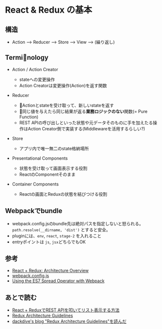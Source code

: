 # React & Redux の基本

## 構造

* Action --> Reducer --> Store --> View --> (繰り返し)

## Terminology

* Action / Action Creator
  * stateへの変更操作
  * Action Creatorは変更操作(Action)を返す関数

* Reducer
  * Actionとstateを受け取って、新しいstateを返す
  * 同じ値を与えたら同じ結果が返る**業務ロジックのない**関数(= Pure Function)
  * REST APIの呼び出しといった状態や元データそのものに手を加えたる操作はAction Creator側で実装する(Middlewareを活用するらしい?)

* Store
  * アプリ内で唯一無二のstate格納場所

* Presentational Components
  * 状態を受け取って画面表示する役割
  * ReactのComponentそのまま

* Container Components
  * Reactの画面とReduxの状態を結びつける役割

## Webpackでbundle

* webpack.config.jsのbundle先は絶対パスを指定しないと怒られる。`path.resolve(__dirname, 'dist')` とすると安全。
* pluginには、`env`, `react`, `stage-2` を入れること
* entryポイントは `js`, `jsx`どちらでもOK

## 参考

* [React + Redux: Architecture Overview](https://articles.coltpini.com/react-redux-architecture-overview-7b3e52004b6e)
* [webpack.config.js](https://medium.freecodecamp.org/part-1-react-app-from-scratch-using-webpack-4-562b1d231e75)
* [Using the ES7 Spread Operator with Webpack](https://stefan.magnuson.co/articles/frontend/using-es7-spread-operator-with-webpack/)

## あとで読む

* [React + ReduxでREST APIを叩いてリスト表示する方法](https://qiita.com/kazmaw/items/a2def8978127ffb11f92)
* [Redux Architecture Guidelines](http://joeellis.la/redux-architecture/)
* [dackdive's blog
 "Redux Architecture Guidelines"を読んだ](http://dackdive.hateblo.jp/entry/2017/06/27/103041)
